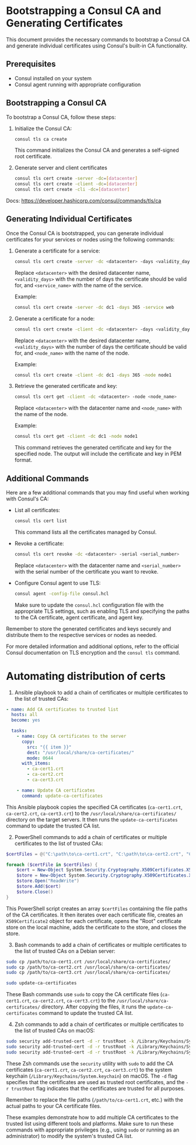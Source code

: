 # Bootstrapping a Consul CA and Generating Certificates

This document provides the necessary commands to bootstrap a Consul CA and generate individual certificates using Consul's built-in CA functionality.

## Prerequisites

- Consul installed on your system
- Consul agent running with appropriate configuration

## Bootstrapping a Consul CA

To bootstrap a Consul CA, follow these steps:

1. Initialize the Consul CA:
   ```bash
   consul tls ca create
   ```
   This command initializes the Consul CA and generates a self-signed root certificate.

2. Generate server and client certificates
   ```bash
   consul tls cert create -server -dc=[datacenter]
   consul tls cert create -client -dc=[datacenter]
   consul tls cert create -cli -dc=[datacenter]
   ```

Docs: https://developer.hashicorp.com/consul/commands/tls/ca

## Generating Individual Certificates

Once the Consul CA is bootstrapped, you can generate individual certificates for your services or nodes using the following commands:

1. Generate a certificate for a service:
   ```bash
   consul tls cert create -server -dc <datacenter> -days <validity_days> -service <service_name>
   ```
   Replace `<datacenter>` with the desired datacenter name, `<validity_days>` with the number of days the certificate should be valid for, and `<service_name>` with the name of the service.

   Example:
   ```bash
   consul tls cert create -server -dc dc1 -days 365 -service web
   ```

2. Generate a certificate for a node:
   ```bash
   consul tls cert create -client -dc <datacenter> -days <validity_days> -node <node_name>
   ```
   Replace `<datacenter>` with the desired datacenter name, `<validity_days>` with the number of days the certificate should be valid for, and `<node_name>` with the name of the node.

   Example:
   ```bash
   consul tls cert create -client -dc dc1 -days 365 -node node1
   ```

3. Retrieve the generated certificate and key:
   ```bash
   consul tls cert get -client -dc <datacenter> -node <node_name>
   ```
   Replace `<datacenter>` with the datacenter name and `<node_name>` with the name of the node.

   Example:
   ```bash
   consul tls cert get -client -dc dc1 -node node1
   ```
   This command retrieves the generated certificate and key for the specified node. The output will include the certificate and key in PEM format.

## Additional Commands

Here are a few additional commands that you may find useful when working with Consul's CA:

- List all certificates:
  ```bash
  consul tls cert list
  ```
  This command lists all the certificates managed by Consul.

- Revoke a certificate:
  ```bash
  consul tls cert revoke -dc <datacenter> -serial <serial_number>
  ```
  Replace `<datacenter>` with the datacenter name and `<serial_number>` with the serial number of the certificate you want to revoke.

- Configure Consul agent to use TLS:
  ```bash
  consul agent -config-file consul.hcl
  ```
  Make sure to update the `consul.hcl` configuration file with the appropriate TLS settings, such as enabling TLS and specifying the paths to the CA certificate, agent certificate, and agent key.

Remember to store the generated certificates and keys securely and distribute them to the respective services or nodes as needed.

For more detailed information and additional options, refer to the official Consul documentation on TLS encryption and the `consul tls` command.

# Automating distribution of certs

1. Ansible playbook to add a chain of certificates or multiple certificates to the list of trusted CAs:

```yaml
- name: Add CA certificates to trusted list
  hosts: all
  become: yes

  tasks:
    - name: Copy CA certificates to the server
      copy:
        src: "{{ item }}"
        dest: "/usr/local/share/ca-certificates/"
        mode: 0644
      with_items:
        - ca-cert1.crt
        - ca-cert2.crt
        - ca-cert3.crt

    - name: Update CA certificates
      command: update-ca-certificates
```

This Ansible playbook copies the specified CA certificates (`ca-cert1.crt`, `ca-cert2.crt`, `ca-cert3.crt`) to the `/usr/local/share/ca-certificates/` directory on the target servers. It then runs the `update-ca-certificates` command to update the trusted CA list.

2. PowerShell commands to add a chain of certificates or multiple certificates to the list of trusted CAs:

```powershell
$certFiles = @("C:\path\to\ca-cert1.crt", "C:\path\to\ca-cert2.crt", "C:\path\to\ca-cert3.crt")

foreach ($certFile in $certFiles) {
    $cert = New-Object System.Security.Cryptography.X509Certificates.X509Certificate2($certFile)
    $store = New-Object System.Security.Cryptography.X509Certificates.X509Store("Root", "LocalMachine")
    $store.Open("ReadWrite")
    $store.Add($cert)
    $store.Close()
}
```

This PowerShell script creates an array `$certFiles` containing the file paths of the CA certificates. It then iterates over each certificate file, creates an `X509Certificate2` object for each certificate, opens the "Root" certificate store on the local machine, adds the certificate to the store, and closes the store.

3. Bash commands to add a chain of certificates or multiple certificates to the list of trusted CAs on a Debian server:

```bash
sudo cp /path/to/ca-cert1.crt /usr/local/share/ca-certificates/
sudo cp /path/to/ca-cert2.crt /usr/local/share/ca-certificates/
sudo cp /path/to/ca-cert3.crt /usr/local/share/ca-certificates/

sudo update-ca-certificates
```

These Bash commands use `sudo` to copy the CA certificate files (`ca-cert1.crt`, `ca-cert2.crt`, `ca-cert3.crt`) to the `/usr/local/share/ca-certificates/` directory. After copying the files, it runs the `update-ca-certificates` command to update the trusted CA list.

4. Zsh commands to add a chain of certificates or multiple certificates to the list of trusted CAs on macOS:

```zsh
sudo security add-trusted-cert -d -r trustRoot -k /Library/Keychains/System.keychain /path/to/ca-cert1.crt
sudo security add-trusted-cert -d -r trustRoot -k /Library/Keychains/System.keychain /path/to/ca-cert2.crt
sudo security add-trusted-cert -d -r trustRoot -k /Library/Keychains/System.keychain /path/to/ca-cert3.crt
```

These Zsh commands use the `security` utility with `sudo` to add the CA certificates (`ca-cert1.crt`, `ca-cert2.crt`, `ca-cert3.crt`) to the system keychain (`/Library/Keychains/System.keychain`) on macOS. The `-d` flag specifies that the certificates are used as trusted root certificates, and the `-r trustRoot` flag indicates that the certificates are trusted for all purposes.

Remember to replace the file paths (`/path/to/ca-cert1.crt`, etc.) with the actual paths to your CA certificate files.

These examples demonstrate how to add multiple CA certificates to the trusted list using different tools and platforms. Make sure to run these commands with appropriate privileges (e.g., using `sudo` or running as an administrator) to modify the system's trusted CA list.